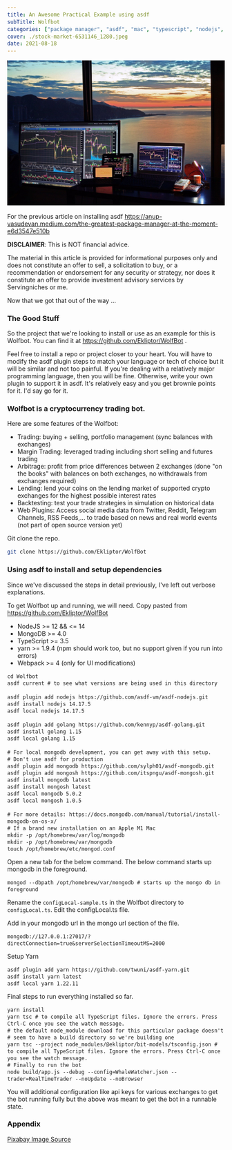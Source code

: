 ```yaml
---
title: An Awesome Practical Example using asdf  
subTitle: Wolfbot
categories: ["package manager", "asdf", "mac", "typescript", "nodejs", "trading", "bot", "cryptocurrency"]
cover: ./stock-market-6531146_1280.jpeg
date: 2021-08-18
---
```


![cover-image](./stock-market-6531146_1280.jpeg)

For the previous article on installing asdf
https://anup-vasudevan.medium.com/the-greatest-package-manager-at-the-moment-e6d3547e510b

**DISCLAIMER**: This is NOT financial advice.

The material in this article is provided for informational purposes only and does not constitute an offer to sell, a solicitation to buy, or a recommendation or endorsement for any security or strategy, nor does it constitute an offer to provide investment advisory services by Servingniches or me.

Now that we got that out of the way ...

### The Good Stuff

So the project that we're looking to install or use as an example for this is Wolfbot.
You can find it at https://github.com/Ekliptor/WolfBot . 

Feel free to install a repo or project 
closer to your heart. You will have to modify the asdf plugin steps to match 
your language or tech of choice but it will be similar and not too painful. If 
you're dealing with a relatively major programming language, then you will 
be fine. Otherwise, write your own plugin to support it in asdf. It's 
relatively easy and you get brownie points for it. I'd say go for it.

### Wolfbot is a cryptocurrency trading bot.

Here are some features of the Wolfbot:

- Trading: buying + selling, portfolio management (sync balances with exchanges)
- Margin Trading: leveraged trading including short selling and futures trading
- Arbitrage: profit from price differences between 2 exchanges (done "on the books" with balances on both exchanges, no withdrawals from exchanges required)
- Lending: lend your coins on the lending market of supported crypto exchanges for the highest possible interest rates
- Backtesting: test your trade strategies in simulation on historical data
- Web Plugins: Access social media data from Twitter, Reddit, Telegram Channels, RSS Feeds,... to trade based on news and real world events (not part of open source version yet)


Git clone the repo.

```bash
git clone https://github.com/Ekliptor/WolfBot
```

### Using asdf to install and setup dependencies

Since we've discussed the steps in detail previously, I've left out verbose 
explanations. 

To get Wolfbot up and running, we will need. Copy pasted from https://github.com/Ekliptor/WolfBot
- NodeJS >= 12 && <= 14
- MongoDB >= 4.0
- TypeScript >= 3.5
- yarn >= 1.9.4 (npm should work too, but no support given if you run into errors)
- Webpack >= 4 (only for UI modifications)

```shell
cd Wolfbot
asdf current # to see what versions are being used in this directory

asdf plugin add nodejs https://github.com/asdf-vm/asdf-nodejs.git 
asdf install nodejs 14.17.5
asdf local nodejs 14.17.5

asdf plugin add golang https://github.com/kennyp/asdf-golang.git
asdf install golang 1.15
asdf local golang 1.15

# For local mongodb development, you can get away with this setup.
# Don't use asdf for production
asdf plugin add mongodb https://github.com/sylph01/asdf-mongodb.git
asdf plugin add mongosh https://github.com/itspngu/asdf-mongosh.git
asdf install mongodb latest
asdf install mongosh latest
asdf local mongodb 5.0.2
asdf local mongosh 1.0.5

# For more details: https://docs.mongodb.com/manual/tutorial/install-mongodb-on-os-x/
# If a brand new installation on an Apple M1 Mac
mkdir -p /opt/homebrew/var/log/mongodb
mkdir -p /opt/homebrew/var/mongodb
touch /opt/homebrew/etc/mongod.conf
```

Open a new tab for the below command. The below command starts up mongodb in the foreground.

```shell
mongod --dbpath /opt/homebrew/var/mongodb # starts up the mongo db in foreground
```

Rename the ```configLocal-sample.ts``` in the Wolfbot directory 
to ```configLocal.ts```. Edit the configLocal.ts file.

Add in your mongodb url in the mongo url section of the file.

```shell
mongodb://127.0.0.1:27017/?directConnection=true&serverSelectionTimeoutMS=2000
```

Setup Yarn

```shell
asdf plugin add yarn https://github.com/twuni/asdf-yarn.git
asdf install yarn latest
asdf local yarn 1.22.11
```

Final steps to run everything installed so far.

```shell
yarn install
yarn tsc # to compile all TypeScript files. Ignore the errors. Press Ctrl-C once you see the watch message.
# the default node_module download for this particular package doesn't 
# seem to have a build directory so we're building one
yarn tsc --project node_modules/@ekliptor/bit-models/tsconfig.json # to compile all TypeScript files. Ignore the errors. Press Ctrl-C once you see the watch message. 
# Finally to run the bot
node build/app.js --debug --config=WhaleWatcher.json --trader=RealTimeTrader --noUpdate --noBrowser
```

You will additional configuration like api keys for various exchanges to get the bot 
running fully but the above was meant to get the bot in a runnable state.

### Appendix

[Pixabay Image Source](https://pixabay.com/photos/stock-market-trading-stocks-6531146/)
